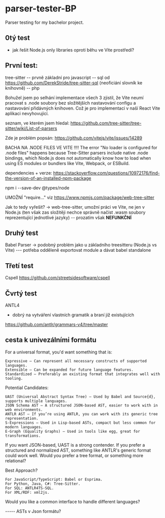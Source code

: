 # parser-tester-BP
Parser testing for my bachelor project.

## 0tý test
- jak řešit Node.js only libraries oproti běhu ve Vite prostředí?

## První test:

tree-sitter 
-- prvně základní pro javascript
-- sql od https://github.com/DerekStride/tree-sitter-sql (neoficiání slovník ke knihovně)
-- php 

Bohužel jsem po selhání implementace všech 3 zjistil, že Vite neumí pracovat s .node soubory bez složitějších nastavování configu a nastavování přidávných knihoven. Což je pro implementaci v naší React Vite aplikaci nevyhovující.

seznam, ve kterém jsem hledal: https://github.com/tree-sitter/tree-sitter/wiki/List-of-parsers


Zde je problém popsán: 
https://github.com/vitejs/vite/issues/14289

BACHA NA .NODE FILES VE VITE !!!! 
The error "No loader is configured for .node files" happens because Tree-Sitter parsers include native .node bindings, which Node.js does not automatically know how to load when using ES modules or bundlers like Vite, Webpack, or ESBuild.

dependencies + verze:
https://stackoverflow.com/questions/10972176/find-the-version-of-an-installed-npm-package


npm i --save-dev @types/node 

UMOŽNÍ "require..."         viz https://www.npmjs.com/package/web-tree-sitter 

Jak to tedy vyřešit?
-> web-tree-sitter, umožní práci ve Vite, ne jen v Node.js
(ten však zas složitěji nechce správně načíst .wasm soubory reprezentující jednotlivé jazyky)
-- prozatím však <b> NEFUNKČNÍ </b>

## Druhý test

Babel Parser
-> podobný problém jako u základního treesitteru (Node.js vs Vite)
--- potřeba odděleně exportovat module a dávat babel standalone


## Třetí test

Cspell 
https://github.com/streetsidesoftware/cspell


## Čvrtý test

ANTL4 

- dobrý na vytváření vlastních gramatik a braní již existujících

https://github.com/antlr/grammars-v4/tree/master


## cesta k univezálními formátu

For a universal format, you'd want something that is:

    Expressive – Can represent all necessary constructs of supported languages.
    Extensible – Can be expanded for future language features.
    Standardized – Preferably an existing format that integrates well with tooling.

Potential Candidates:

    UAST (Universal Abstract Syntax Tree) – Used by Babel and Source{d}, supports multiple languages.
    JSON Schema AST – A structured JSON-based AST, easier to work with in web environments.
    ANTLR AST – If you’re using ANTLR, you can work with its generic tree representation.
    S-Expressions – Used in Lisp-based ASTs, compact but less common for modern languages.
    E-Graph (Equality Graphs) – Used in tools like egg, great for transformations.

If you want JSON-based, UAST is a strong contender. If you prefer a structured and normalized AST, something like ANTLR's generic format could work well. Would you prefer a tree format, or something more relational?



Best Approach?

    For JavaScript/TypeScript: Babel or Esprima.
    For Python, Java, C#: Tree-Sitter.
    For SQL: ANTLR4TS-SQL.
    For XML/RDF: xml2js.

Would you like a common interface to handle different languages?


----- ASTs v Json formátu?

